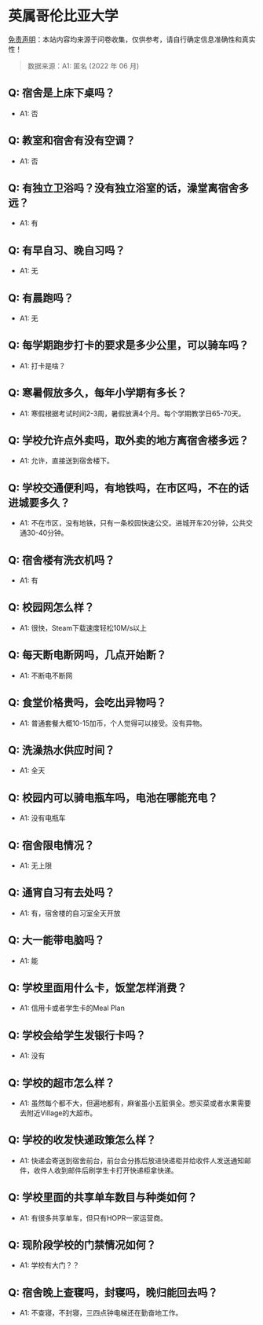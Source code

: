 # 英属哥伦比亚大学

[免责声明](https://colleges.chat/#_3)：本站内容均来源于问卷收集，仅供参考，请自行确定信息准确性和真实性！

> 数据来源：A1: 匿名 (2022 年 06 月)

## Q: 宿舍是上床下桌吗？

- A1: 否

## Q: 教室和宿舍有没有空调？

- A1: 否

## Q: 有独立卫浴吗？没有独立浴室的话，澡堂离宿舍多远？

- A1: 有

## Q: 有早自习、晚自习吗？

- A1: 无

## Q: 有晨跑吗？

- A1: 无

## Q: 每学期跑步打卡的要求是多少公里，可以骑车吗？

- A1: 打卡是啥？

## Q: 寒暑假放多久，每年小学期有多长？

- A1: 寒假根据考试时间2-3周，暑假放满4个月。每个学期教学日65-70天。

## Q: 学校允许点外卖吗，取外卖的地方离宿舍楼多远？

- A1: 允许，直接送到宿舍楼下。

## Q: 学校交通便利吗，有地铁吗，在市区吗，不在的话进城要多久？

- A1: 不在市区，没有地铁，只有一条校园快速公交。进城开车20分钟，公共交通30-40分钟。

## Q: 宿舍楼有洗衣机吗？

- A1: 有

## Q: 校园网怎么样？

- A1: 很快，Steam下载速度轻松10M/s以上

## Q: 每天断电断网吗，几点开始断？

- A1: 不断电不断网

## Q: 食堂价格贵吗，会吃出异物吗？

- A1: 普通套餐大概10-15加币，个人觉得可以接受。没有异物。

## Q: 洗澡热水供应时间？

- A1: 全天

## Q: 校园内可以骑电瓶车吗，电池在哪能充电？

- A1: 没有电瓶车

## Q: 宿舍限电情况？

- A1: 无上限

## Q: 通宵自习有去处吗？

- A1: 有，宿舍楼的自习室全天开放

## Q: 大一能带电脑吗？

- A1: 能

## Q: 学校里面用什么卡，饭堂怎样消费？

- A1: 信用卡或者学生卡的Meal Plan

## Q: 学校会给学生发银行卡吗？

- A1: 没有

## Q: 学校的超市怎么样？

- A1: 虽然每个都不大，但遍地都有，麻雀虽小五脏俱全。想买菜或者水果需要去附近Village的大超市。

## Q: 学校的收发快递政策怎么样？

- A1: 快递会寄送到宿舍前台，前台会分拣后放进快递柜并给收件人发送通知邮件，收件人收到邮件后刷学生卡打开快递柜拿快递。

## Q: 学校里面的共享单车数目与种类如何？

- A1: 有很多共享单车，但只有HOPR一家运营商。

## Q: 现阶段学校的门禁情况如何？

- A1: 学校有大门？？

## Q: 宿舍晚上查寝吗，封寝吗，晚归能回去吗？

- A1: 不查寝，不封寝，三四点钟电梯还在勤奋地工作。


